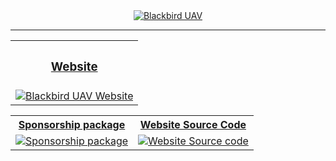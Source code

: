 <div align="center">
    <a href="https://blackbirduav.ca">
        <img src="https://github.com/user-attachments/assets/f6306836-6f36-4c2a-9885-75999f012aab" alt="Blackbird UAV">
    </a>
</div>

---

<table align="center">
    <tr>
        <th align="center"><h3><a href="https://blackbirduav.ca">Website</a></h3></th>
    </tr>
    <tr>
        <td align="center">
            <a href="https://blackbirduav.ca">
                <img src="https://github.com/user-attachments/assets/9e917ff3-099b-46e5-8f78-8ae349e4abf2" alt="Blackbird UAV Website">
            </a>
        </td>
    </tr>
</table>


<table align="center">
    <tr>
        <th align="center"><a href="https://blackbirduav.ca/assets/Blackbird%20UAV%20Sponsorship%20Package%202024-2025.pdf"><strong>Sponsorship package</strong></a></th>
        <th align="center"><a href="https://github.com/Blackbird-UAV/BlackbirdUAV-Website"><strong>Website Source Code</strong></a></th>
    </tr>
    <tr>
        <td align="center">
            <a href="https://blackbirduav.ca/assets/Blackbird%20UAV%20Sponsorship%20Package%202024-2025.pdf">
                <img src="https://github.com/user-attachments/assets/1effad15-3083-4e32-9ef0-67a5b172f1e6" alt="Sponsorship package">
            </a>
        </td>
        <td align="center">
            <a href="https://github.com/Blackbird-UAV/BlackbirdUAV-Website">
                <img src="https://github.com/user-attachments/assets/25176667-ff67-46b9-b208-e68de13a4132" alt="Website Source code">
            </a>
        </td>
    </tr>
</table>
